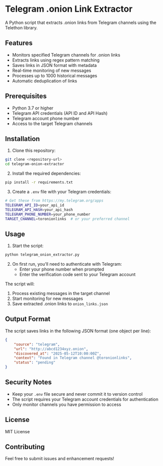 # Telegram .onion Link Extractor

A Python script that extracts .onion links from Telegram channels using the Telethon library.

## Features

- Monitors specified Telegram channels for .onion links
- Extracts links using regex pattern matching
- Saves links in JSON format with metadata
- Real-time monitoring of new messages
- Processes up to 1000 historical messages
- Automatic deduplication of links

## Prerequisites

- Python 3.7 or higher
- Telegram API credentials (API ID and API Hash)
- Telegram account phone number
- Access to the target Telegram channels

## Installation

1. Clone this repository:
```bash
git clone <repository-url>
cd telegram-onion-extractor
```

2. Install the required dependencies:
```bash
pip install -r requirements.txt
```

3. Create a `.env` file with your Telegram credentials:
```bash
# Get these from https://my.telegram.org/apps
TELEGRAM_API_ID=your_api_id
TELEGRAM_API_HASH=your_api_hash
TELEGRAM_PHONE_NUMBER=your_phone_number
TARGET_CHANNEL=toronionlinks  # or your preferred channel
```

## Usage

1. Start the script:
```bash
python telegram_onion_extractor.py
```

2. On first run, you'll need to authenticate with Telegram:
   - Enter your phone number when prompted
   - Enter the verification code sent to your Telegram account

The script will:
1. Process existing messages in the target channel
2. Start monitoring for new messages
3. Save extracted .onion links to `onion_links.json`

## Output Format

The script saves links in the following JSON format (one object per line):
```json
{
    "source": "telegram",
    "url": "http://abcd1234xyz.onion",
    "discovered_at": "2025-05-12T10:00:00Z",
    "context": "Found in Telegram channel @toronionlinks",
    "status": "pending"
}
```

## Security Notes

- Keep your `.env` file secure and never commit it to version control
- The script requires your Telegram account credentials for authentication
- Only monitor channels you have permission to access

## License

MIT License

## Contributing

Feel free to submit issues and enhancement requests! 